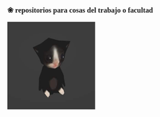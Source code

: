 <h3 style="font-family:verdana;"> ❀ repositorios para cosas del trabajo o facultad </h3>
<img src="michi.jpg" alt="" width="200" height="200"  text-align: center>
